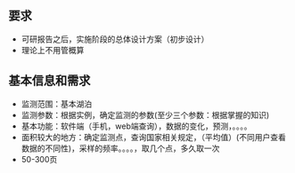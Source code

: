 ## 要求
* 可研报告之后，实施阶段的总体设计方案（初步设计）
* 理论上不用管概算

## 基本信息和需求
* 监测范围：基本湖泊
* 监测参数：根据实例，确定监测的参数(至少三个参数：根据掌握的知识)
* 基本功能：软件端（手机，web端查询），数据的变化，预测，。。。。
* 面积较大的地方：确定监测点，查询国家相关规定，（平均值）(不同用户查看数据的不同性)，采样的频率。。。。，取几个点，多久取一次
* 50-300页